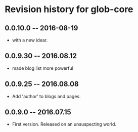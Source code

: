 # Revision history for glob-core

## 0.0.10.0 -- 2016-08-19

* with a new idear.

## 0.0.9.30 -- 2016.08.12

* made blog list more powerful

## 0.0.9.25 -- 2016.08.08

* Add 'author' to blogs and pages.

## 0.0.9.0  -- 2016.07.15

* First version. Released on an unsuspecting world.
